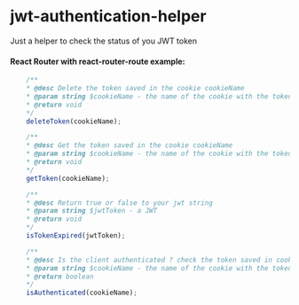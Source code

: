 # jwt-authentication-helper

Just a helper to check the status of you JWT token

#### React Router with react-router-route example:
```js
    /**
    * @desc Delete the token saved in the cookie cookieName
    * @param string $cookieName - the name of the cookie with the token
    * @return void
    */
    deleteToken(cookieName);

    /**
    * @desc Get the token saved in the cookie cookieName
    * @param string $cookieName - the name of the cookie with the token
    * @return void
    */
    getToken(cookieName);

    /**
    * @desc Return true or false to your jwt string
    * @param string $jwtToken - a JWT
    * @return void
    */
    isTokenExpired(jwtToken);

    /**
    * @desc Is the client authenticated ? check the token saved in cookieName.
    * @param string $cookieName - the name of the cookie with the token
    * @return boolean
    */
    isAuthenticated(cookieName);
```
